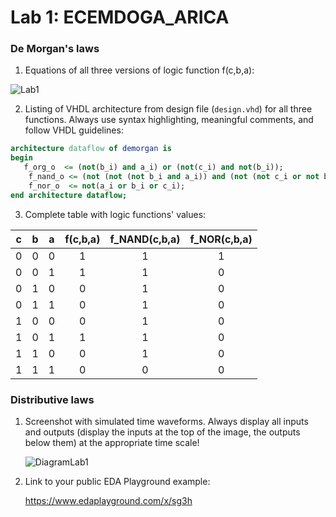 

# Lab 1: ECEMDOGA_ARICA 

### De Morgan's laws

1. Equations of all three versions of logic function f(c,b,a):

  ![Lab1](https://user-images.githubusercontent.com/99410918/154346318-0c72b812-fa03-4c2e-96da-80580a05e4aa.jpg)


2. Listing of VHDL architecture from design file (`design.vhd`) for all three functions. Always use syntax highlighting, meaningful comments, and follow VHDL guidelines:

```vhdl
architecture dataflow of demorgan is
begin
   f_org_o  <= (not(b_i) and a_i) or (not(c_i) and not(b_i));
    f_nand_o <= (not (not (not b_i and a_i)) and (not (not c_i or not b_i)));
    f_nor_o  <= not(a_i or b_i or c_i);
end architecture dataflow;
```

3. Complete table with logic functions' values:

| **c** | **b** |**a** | **f(c,b,a)** | **f_NAND(c,b,a)** | **f_NOR(c,b,a)** |
| :-: | :-: | :-: | :-: | :-: | :-: |
| 0 | 0 | 0 | 1 | 1 | 1 |
| 0 | 0 | 1 | 1 | 1 | 0 |
| 0 | 1 | 0 | 0 | 1 | 0 |
| 0 | 1 | 1 | 0 | 1 | 0 |
| 1 | 0 | 0 | 0 | 1 | 0 |
| 1 | 0 | 1 | 1 | 1 | 0 |
| 1 | 1 | 0 | 0 | 1 | 0 |
| 1 | 1 | 1 | 0 | 0 | 0 |

### Distributive laws

1. Screenshot with simulated time waveforms. Always display all inputs and outputs (display the inputs at the top of the image, the outputs below them) at the appropriate time scale!

   ![DiagramLab1](https://user-images.githubusercontent.com/99410918/154344050-870a16c6-e30c-451f-ad83-2f742f37445b.png)

2. Link to your public EDA Playground example:

   https://www.edaplayground.com/x/sg3h
